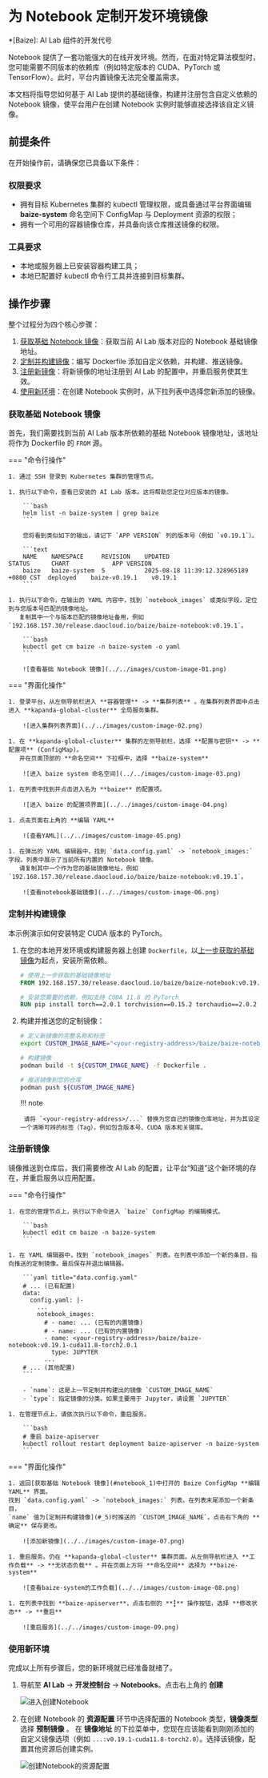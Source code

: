 # 为 Notebook 定制开发环境镜像

*[Baize]: AI Lab 组件的开发代号

Notebook 提供了一套功能强大的在线开发环境。然而，在面对特定算法模型时，
您可能需要不同版本的依赖库（例如特定版本的 CUDA、PyTorch 或 TensorFlow）。此时，平台内置镜像无法完全覆盖需求。

本文档将指导您如何基于 AI Lab 提供的基础镜像，构建并注册包含自定义依赖的 Notebook 镜像，使平台用户在创建 Notebook 实例时能够直接选择该自定义镜像。

## 前提条件

在开始操作前，请确保您已具备以下条件：

### 权限要求

- 拥有目标 Kubernetes 集群的 kubectl 管理权限，或具备通过平台界面编辑 **baize-system** 命名空间下 ConfigMap 与 Deployment 资源的权限；
- 拥有一个可用的容器镜像仓库，并具备向该仓库推送镜像的权限。

### 工具要求

- 本地或服务器上已安装容器构建工具；
- 本地已配置好 kubectl 命令行工具并连接到目标集群。

## 操作步骤

整个过程分为四个核心步骤：

1. [获取基础 Notebook 镜像](#notebook_1)：获取当前 AI Lab 版本对应的 Notebook 基础镜像地址。
1. [定制并构建镜像](#_5)：编写 Dockerfile 添加自定义依赖，并构建、推送镜像。
1. [注册新镜像](#_6)：将新镜像的地址注册到 AI Lab 的配置中，并重启服务使其生效。
1. [使用新环境](#_7)：在创建 Notebook 实例时，从下拉列表中选择您新添加的镜像。

### 获取基础 Notebook 镜像

首先，我们需要找到当前 AI Lab 版本所依赖的基础 Notebook 镜像地址，该地址将作为 Dockerfile 的 `FROM` 源。

=== "命令行操作"

    1. 通过 SSH 登录到 Kubernetes 集群的管理节点。

    1. 执行以下命令，查看已安装的 AI Lab 版本。这将帮助您定位对应版本的镜像。

        ```bash
        helm list -n baize-system | grep baize
        ```

        您将看到类似如下的输出，请记下 `APP VERSION` 列的版本号（例如 `v0.19.1`）。

        ```text
        NAME    NAMESPACE     REVISION    UPDATED                                  STATUS      CHART            APP VERSION
        baize   baize-system  5           2025-08-18 11:39:12.328965189 +0800 CST  deployed    baize-v0.19.1    v0.19.1
        ```

    1. 执行以下命令，在输出的 YAML 内容中，找到 `notebook_images` 或类似字段，定位到与您版本号匹配的镜像地址。
       复制其中一个与版本匹配的镜像地址备用，例如 `192.168.157.30/release.daocloud.io/baize/baize-notebook:v0.19.1`。

        ```bash
        kubectl get cm baize -n baize-system -o yaml
        ```

        ![查看基础 Notebook 镜像](../../images/custom-image-01.png)

=== "界面化操作"

    1. 登录平台，从左侧导航栏进入 **容器管理** -> **集群列表** 。在集群列表界面中点击进入 **kapanda-global-cluster** 全局服务集群。

        ![进入集群列表界面](../../images/custom-image-02.png)

    1. 在 **kapanda-global-cluster** 集群的左侧导航栏，选择 **配置与密钥** -> **配置项** (ConfigMap)。
       并在页面顶部的 **命名空间** 下拉框中，选择 **baize-system**

        ![进入 baize system 命名空间](../../images/custom-image-03.png)

    1. 在列表中找到并点击进入名为 **baize** 的配置项。

        ![进入 baize 的配置项界面](../../images/custom-image-04.png)

    1. 点击页面右上角的 **编辑 YAML**

        ![查看YAML](../../images/custom-image-05.png)

    1. 在弹出的 YAML 编辑器中，找到 `data.config.yaml` -> `notebook_images:` 字段。列表中展示了当前所有内置的 Notebook 镜像。
       请复制其中一个作为您的基础镜像地址，例如 `192.168.157.30/release.daocloud.io/baize/baize-notebook:v0.19.1`。

        ![查看notebook基础镜像](../../images/custom-image-06.png)

### 定制并构建镜像

本示例演示如何安装特定 CUDA 版本的 PyTorch。

1. 在您的本地开发环境或构建服务器上创建 `Dockerfile`，以[上一步获取的基础镜像](/#notebook_1)为起点，安装所需依赖。

    ```dockerfile title="Dockerfile 示例"
    # 使用上一步获取的基础镜像地址
    FROM 192.168.157.30/release.daocloud.io/baize/baize-notebook:v0.19.1

    # 安装您需要的依赖，例如支持 CUDA 11.8 的 PyTorch
    RUN pip install torch==2.0.1 torchvision==0.15.2 torchaudio==2.0.2 --index-url https://download.pytorch.org/whl/cu118
    ```

1. 构建并推送您的定制镜像：

    ```bash
    # 定义新镜像的完整名称和标签
    export CUSTOM_IMAGE_NAME="<your-registry-address>/baize/baize-notebook:v0.19.1-cuda11.8-torch2.0.1"

    # 构建镜像
    podman build -t ${CUSTOM_IMAGE_NAME} -f Dockerfile .

    # 推送镜像到您的仓库
    podman push ${CUSTOM_IMAGE_NAME}
    ```

    !!! note

        请将 `<your-registry-address>/...` 替换为您自己的镜像仓库地址，并为其设定一个清晰可辨的标签（Tag），例如包含版本号、CUDA 版本和关键库。

### 注册新镜像

镜像推送到仓库后，我们需要修改 AI Lab 的配置，让平台“知道”这个新环境的存在，并重启服务以应用配置。

=== "命令行操作"

    1. 在您的管理节点上，执行以下命令进入 `baize` ConfigMap 的编辑模式。

        ```bash
        kubectl edit cm baize -n baize-system
        ```

    1. 在 YAML 编辑器中，找到 `notebook_images` 列表。在列表中添加一个新的条目，指向推送的定制镜像。最后保存并退出编辑器。

        ```yaml title="data.config.yaml"
        # ... (已有配置)
        data:
          config.yaml: |-
            ...
            notebook_images:
              # - name: ... (已有的内置镜像)
              # - name: ... (已有的内置镜像)
              - name: <your-registry-address>/baize/baize-notebook:v0.19.1-cuda11.8-torch2.0.1
                type: JUPYTER
              ...
        # ... (其他配置)
        ```

        - `name`: 这是上一节定制并构建出的镜像 `CUSTOM_IMAGE_NAME`
        - `type`: 指定镜像的分类。如果主要用于 Jupyter，请设置 `JUPYTER`

    1. 在管理节点上，请依次执行以下命令，重启服务。

        ```bash
        # 重启 baize-apiserver
        kubectl rollout restart deployment baize-apiserver -n baize-system
        ```

=== "界面化操作"

    1. 返回[获取基础 Notebook 镜像](#notebook_1)中打开的 Baize ConfigMap **编辑 YAML** 界面。
    找到 `data.config.yaml` -> `notebook_images:` 列表。在列表末尾添加一个新条目，
    `name` 值为[定制并构建镜像](#_5)时推送的 `CUSTOM_IMAGE_NAME`。点击右下角的 **确定** 保存更改。

        ![添加新镜像](../../images/custom-image-07.png)

    1. 重启服务。仍在 **kapanda-global-cluster** 集群页面。从左侧导航栏进入 **工作负载** -> **无状态负载** 。并在页面上方将 **命名空间** 选择为 **baize-system**

        ![查看baize-system的工作负载](../../images/custom-image-08.png)

    1. 在列表中找到 **baize-apiserver**，点击右侧的 **┇** 操作按钮，选择 **修改状态** -> **重启**

        ![重启服务](../../images/custom-image-09.png)

### 使用新环境

完成以上所有步骤后，您的新环境就已经准备就绪了。

1. 导航至 **AI Lab** -> **开发控制台** -> **Notebooks**。点击右上角的 **创建**

    ![进入创建Notebook](../../images/custom-image-10.png)

1. 在创建 Notebook 的 **资源配置** 环节中选择配置的 Notebook 类型，**镜像类型** 选择 **预制镜像** 。
   在 **镜像地址** 的下拉菜单中，您现在应该能看到刚刚添加的自定义镜像选项（例如 `...:v0.19.1-cuda11.8-torch2.0`）。选择该镜像，配置其他资源后创建实例。

    ![创建Notebook的资源配置](../../images/custom-image-11.png)
